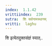 ```yaml
---
index:  1.1.42
vrittiindex:  239
sutra:  शि सर्वनामस्थानम्
vritti:  laghu 
---
```


शि इत्येतदुक्तसंज्ञं स्यात्..

